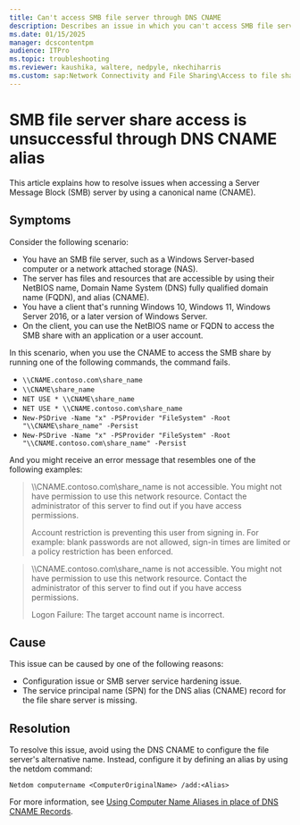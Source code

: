 ```yaml
---
title: Can't access SMB file server through DNS CNAME
description: Describes an issue in which you can't access SMB file server share by using the DNS CNAME. Provides a resolution.
ms.date: 01/15/2025
manager: dcscontentpm
audience: ITPro
ms.topic: troubleshooting
ms.reviewer: kaushika, waltere, nedpyle, nkechiharris
ms.custom: sap:Network Connectivity and File Sharing\Access to file shares (SMB), csstroubleshoot
---
```

# SMB file server share access is unsuccessful through DNS CNAME alias

This article explains how to resolve issues when accessing a Server Message Block (SMB) server by using a canonical name (CNAME).

## Symptoms

Consider the following scenario:

- You have an SMB file server, such as a Windows Server-based computer or a network attached storage (NAS).
- The server has files and resources that are accessible by using their NetBIOS name, Domain Name System (DNS) fully qualified domain name (FQDN), and alias (CNAME).
- You have a client that's running Windows 10, Windows 11, Windows Server 2016, or a later version of Windows Server.
- On the client, you can use the NetBIOS name or FQDN to access the SMB share with an application or a user account.

In this scenario, when you use the CNAME to access the SMB share by running one of the following commands, the command fails.

- `\\CNAME.contoso.com\share_name`
- `\\CNAME\share_name`
- `NET USE * \\CNAME\share_name`
- `NET USE * \\CNAME.contoso.com\share_name`
- `New-PSDrive -Name "x" -PSProvider "FileSystem" -Root "\\CNAME\share_name" -Persist`
- `New-PSDrive -Name "x" -PSProvider "FileSystem" -Root "\\CNAME.contoso.com\share_name" -Persist`

And you might receive an error message that resembles one of the following examples:

> \\\\CNAME.contoso.com\\share_name is not accessible. You might not have permission to use this network resource. Contact the administrator of this server to find out if you have access permissions.
>
> Account restriction is preventing this user from signing in. For example: blank passwords are not allowed, sign-in times are limited or a policy restriction has been enforced.

> \\\\CNAME.contoso.com\\share_name is not accessible. You might not have permission to use this network resource. Contact the administrator of this server to find out if you have access permissions.
>
> Logon Failure: The target account name is incorrect.

## Cause

This issue can be caused by one of the following reasons:

- Configuration issue or SMB server service hardening issue.
- The service principal name (SPN) for the DNS alias (CNAME) record for the file share server is missing.

## Resolution

To resolve this issue, avoid using the DNS CNAME to configure the file server's alternative name. Instead, configure it by defining an alias by using the netdom command:

```console
Netdom computername <ComputerOriginalName> /add:<Alias>
```

For more information, see [Using Computer Name Aliases in place of DNS CNAME Records](https://techcommunity.microsoft.com/t5/core-infrastructure-and-security/using-computer-name-aliases-in-place-of-dns-cname-records/ba-p/259064).
